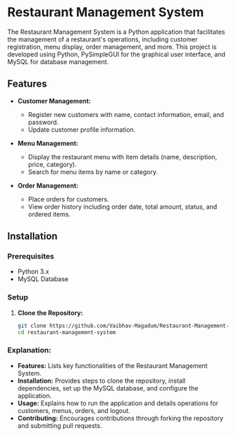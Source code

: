 # Restaurant Management System

The Restaurant Management System is a Python application that facilitates the management of a restaurant's operations, including customer registration, menu display, order management, and more. This project is developed using Python, PySimpleGUI for the graphical user interface, and MySQL for database management.

## Features

- **Customer Management:**
  - Register new customers with name, contact information, email, and password.
  - Update customer profile information.

- **Menu Management:**
  - Display the restaurant menu with item details (name, description, price, category).
  - Search for menu items by name or category.

- **Order Management:**
  - Place orders for customers.
  - View order history including order date, total amount, status, and ordered items.

## Installation

### Prerequisites

- Python 3.x
- MySQL Database

### Setup

1. **Clone the Repository:**
   ```bash
   git clone https://github.com/Vaibhav-Magadum/Restaurant-Management-System
   cd restaurant-management-system

### Explanation:

- **Features:** Lists key functionalities of the Restaurant Management System.
- **Installation:** Provides steps to clone the repository, install dependencies, set up the MySQL database, and configure the application.
- **Usage:** Explains how to run the application and details operations for customers, menus, orders, and logout.
- **Contributing:** Encourages contributions through forking the repository and submitting pull requests.
  

